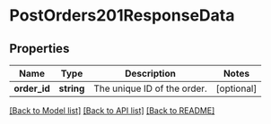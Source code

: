 # PostOrders201ResponseData

## Properties
Name | Type | Description | Notes
------------ | ------------- | ------------- | -------------
**order_id** | **string** | The unique ID of the order. | [optional] 

[[Back to Model list]](../../README.md#documentation-for-models) [[Back to API list]](../../README.md#documentation-for-api-endpoints) [[Back to README]](../../README.md)

